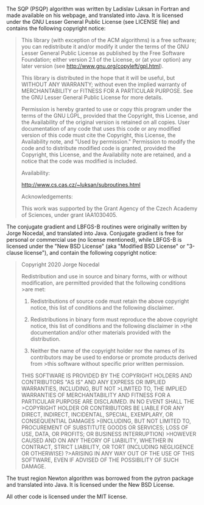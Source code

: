 The SQP (PSQP) algorithm was written by Ladislav Luksan in Fortran and made available on his webpage, and translated into Java. 
It is licensed under the GNU Lesser General Public License (see LICENSE file) and contains the following copyright notice:

>This library (with exception of the ACM algorithms) is a free software;
>you can redistribute it and/or modify it under the terms of the GNU 
>Lesser General Public License as published by the Free Software 
>Foundation; either version 2.1 of the License, or (at your option) 
>any later version (see http://www.gnu.org/copyleft/gpl.html).
>
>This library is distributed in the hope that it will be useful,
>but WITHOUT ANY WARRANTY; without even the implied warranty of
>MERCHANTABILITY or FITNESS FOR A PARTICULAR PURPOSE. See the GNU
>Lesser General Public License for more details.
>
>Permission is hereby granted to use or copy this program under the
>terms of the GNU LGPL, provided that the Copyright, this License,
>and the Availability of the original version is retained on all copies.
>User documentation of any code that uses this code or any modified
>version of this code must cite the Copyright, this License, the
>Availability note, and "Used by permission." Permission to modify
>the code and to distribute modified code is granted, provided the
>Copyright, this License, and the Availability note are retained,
>and a notice that the code was modified is included.
>
>Availability:
>
>http://www.cs.cas.cz/~luksan/subroutines.html
>
>Acknowledgements:
>
>This work was supported by the Grant Agency of the Czech Academy of 
>Sciences, under grant IAA1030405.

The conjugate gradient and LBFGS-B routines were originally written by Jorge Nocedal, and translated into Java. 
Conjugate gradient is free for personal or commercial use (no license mentioned), while LBFGS-B is licensed under the "New BSD License" 
(aka "Modified BSD License" or "3-clause license"), and contain the following copyright notice:

>Copyright 2020 Jorge Nocedal
>
>Redistribution and use in source and binary forms, with or without modification, are permitted provided that the following conditions >are met:
>
>1. Redistributions of source code must retain the above copyright notice, this list of conditions and the following disclaimer.
>
>2. Redistributions in binary form must reproduce the above copyright notice, this list of conditions and the following disclaimer in >the documentation and/or other materials provided with the distribution.
>
>3. Neither the name of the copyright holder nor the names of its contributors may be used to endorse or promote products derived from >this software without specific prior written permission.
>
>THIS SOFTWARE IS PROVIDED BY THE COPYRIGHT HOLDERS AND CONTRIBUTORS "AS IS" AND ANY EXPRESS OR IMPLIED WARRANTIES, INCLUDING, BUT NOT >LIMITED TO, THE IMPLIED WARRANTIES OF MERCHANTABILITY AND FITNESS FOR A PARTICULAR PURPOSE ARE DISCLAIMED. IN NO EVENT SHALL THE >COPYRIGHT HOLDER OR CONTRIBUTORS BE LIABLE FOR ANY DIRECT, INDIRECT, INCIDENTAL, SPECIAL, EXEMPLARY, OR CONSEQUENTIAL DAMAGES >(INCLUDING, BUT NOT LIMITED TO, PROCUREMENT OF SUBSTITUTE GOODS OR SERVICES; LOSS OF USE, DATA, OR PROFITS; OR BUSINESS INTERRUPTION) >HOWEVER CAUSED AND ON ANY THEORY OF LIABILITY, WHETHER IN CONTRACT, STRICT LIABILITY, OR TORT (INCLUDING NEGLIGENCE OR OTHERWISE) ?>ARISING IN ANY WAY OUT OF THE USE OF THIS SOFTWARE, EVEN IF ADVISED OF THE POSSIBILITY OF SUCH DAMAGE.

The trust region Newton algorithm was borrowed from the pytron package and translated into Java. It is licensed under the New BSD License.

All other code is licensed under the MIT license.
